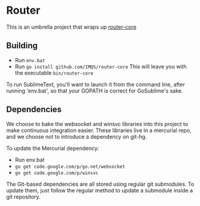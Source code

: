 Router
======
This is an umbrella project that wraps up [router-core](https://github.com/IMQS/router-core)

Building
--------
* Run `env.bat`
* Run `go install github.com/IMQS/router-core`
This will leave you with the executable `bin/router-core`

To run SublimeText, you'll want to launch it from the command line,
after running 'env.bat', so that your GOPATH is correct for GoSublime's sake.

Dependencies
------------
We choose to bake the websocket and winsvc libraries into this project to make 
continuous integration easier. These libraries live in a mercurial repo,
and we choose not to introduce a dependency on git-hg.

To update the Mercurial dependency:

* Run env.bat
* `go get code.google.com/p/go.net/websocket`
* `go get code.google.com/p/winsvc`

The Git-based dependencies are all stored using regular git submodules.
To update them, just follow the regular method to update a submodule
inside a git repository.